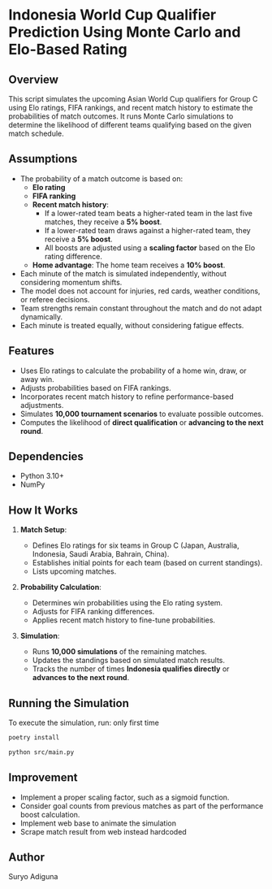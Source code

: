# Indonesia World Cup Qualifier Prediction Using Monte Carlo and Elo-Based Rating

## Overview
This script simulates the upcoming Asian World Cup qualifiers for Group C using Elo ratings, FIFA rankings, and recent match history to estimate the probabilities of match outcomes. It runs Monte Carlo simulations to determine the likelihood of different teams qualifying based on the given match schedule.

## Assumptions
- The probability of a match outcome is based on:
  - **Elo rating**
  - **FIFA ranking**
  - **Recent match history**:
    - If a lower-rated team beats a higher-rated team in the last five matches, they receive a **5% boost**.
    - If a lower-rated team draws against a higher-rated team, they receive a **5% boost**.
    - All boosts are adjusted using a **scaling factor** based on the Elo rating difference.
  - **Home advantage**: The home team receives a **10% boost**.
- Each minute of the match is simulated independently, without considering momentum shifts.
- The model does not account for injuries, red cards, weather conditions, or referee decisions.
- Team strengths remain constant throughout the match and do not adapt dynamically.
- Each minute is treated equally, without considering fatigue effects.

## Features
- Uses Elo ratings to calculate the probability of a home win, draw, or away win.
- Adjusts probabilities based on FIFA rankings.
- Incorporates recent match history to refine performance-based adjustments.
- Simulates **10,000 tournament scenarios** to evaluate possible outcomes.
- Computes the likelihood of **direct qualification** or **advancing to the next round**.

## Dependencies
- Python 3.10+
- NumPy

## How It Works
1. **Match Setup**:
   - Defines Elo ratings for six teams in Group C (Japan, Australia, Indonesia, Saudi Arabia, Bahrain, China).
   - Establishes initial points for each team (based on current standings).
   - Lists upcoming matches.

2. **Probability Calculation**:
   - Determines win probabilities using the Elo rating system.
   - Adjusts for FIFA ranking differences.
   - Applies recent match history to fine-tune probabilities.

3. **Simulation**:
   - Runs **10,000 simulations** of the remaining matches.
   - Updates the standings based on simulated match results.
   - Tracks the number of times **Indonesia qualifies directly** or **advances to the next round**.

## Running the Simulation
To execute the simulation, run:
only first time
```sh
poetry install
```
```sh
python src/main.py
```

## Improvement
- Implement a proper scaling factor, such as a sigmoid function.
- Consider goal counts from previous matches as part of the performance boost calculation.
- Implement web base to animate the simulation
- Scrape match result from web instead hardcoded

## Author
Suryo Adiguna

